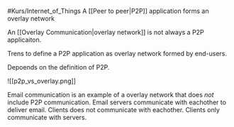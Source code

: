 #Kurs/Internet_of_Things 
A [[Peer to peer|P2P]] application forms an overlay network

An [[Overlay Communication|overlay network]] is not always a P2P applicaiton.

Trens to define a P2P application as overlay network formed by end-users.

Depoends on the definition of P2P.

![[p2p_vs_overlay.png]]

Email communication is an example of a overlay network that does *not* include P2P communication. Email servers communicate with eachother to deliver email. Clients does not communicate with eachother. Clients only communicate with servers.